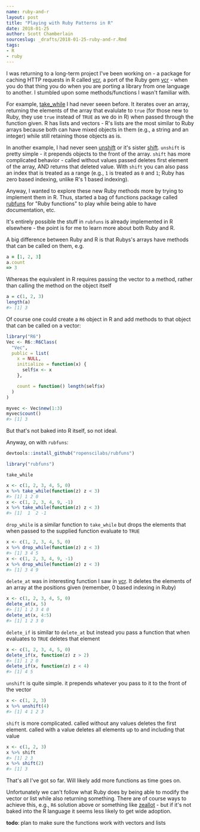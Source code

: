 ```yaml
---
name: ruby-and-r
layout: post
title: "Playing with Ruby Patterns in R"
date: 2018-01-25
author: Scott Chamberlain
sourceslug: _drafts/2018-01-25-ruby-and-r.Rmd
tags:
- R
- ruby
---
```




I was returning to a long-term project I've been working on - a package for caching HTTP requests in R called [vcr][rvcr], a port of the Ruby gem [vcr][] - when you do that thing you do when you are porting a library from one language to another. I stumbled upon some methods/functions I wasn't familiar with. 

For example, [take_while](https://apidock.com/ruby/Array/take_while) I had never seeen before. It iterates over an array, returning the elements of the array that evalulate to `true` (for those new to Ruby, they use `true` instead of `TRUE` as we do in R) when passed through the function given. R has lists and vectors - R's lists are the most similar to Ruby arrays because both can have mixed objects in them (e.g., a string and an integer) while still retaining those objects as is. 

In another example, I had never seen [unshift](https://apidock.com/ruby/Array/unshift) or it's sister [shift](https://apidock.com/ruby/v1_9_3_392/Array/shift). `unshift` is pretty simple - it prepends objects to the front of the array. `shift` has more complicated behavior - called without values passed deletes first element of the array, AND returns that deleted value. With `shift` you can also pass an index that is treated as a range (e.g., `1` is treated as `0` and `1`; Ruby has zero based indexing, unlike R's 1 based indexing). 

Anyway, I wanted to explore these new Ruby methods more by trying to implement them in R. Thus, started a bag of functions package called [rubfuns][] for "Ruby functions" to play while being able to have documentation, etc. 

It's entirely possible the stuff in `rubfuns` is already implemented in R elsewhere - the point is for me to learn more about both Ruby and R.

A big difference between Ruby and R is that Rubys's arrays have methods that can be called on them, e.g. 

```ruby
a = [1, 2, 3]
a.count
=> 3
```

Whereas the equivalent in R requires passing the vector to a method, rather than calling the method on the object itself


```r
a = c(1, 2, 3)
length(a)
#> [1] 3
```

Of course one could create a `R6` object in R and add methods to that object that can be called on a vector:


```r
library("R6")
Vec <- R6::R6Class(
  "Vec",
  public = list(
    x = NULL,
    initialize = function(x) {
      self$x <- x
    },

    count = function() length(self$x)
  )
)
```


```r
myvec <- Vec$new(1:3)
myvec$count()
#> [1] 3
```

But that's not baked into R itself, so not ideal.


Anyway, on with `rubfuns`:


```r
devtools::install_github("ropenscilabs/rubfuns")
```


```r
library("rubfuns")
```

`take_while` 


```r
x <- c(1, 2, 3, 4, 5, 0)
x %>% take_while(function(z) z < 3)
#> [1] 1 2 0
x <- c(1, 2, 3, 4, 9, -1)
x %>% take_while(function(z) z < 3)
#> [1]  1  2 -1
```

`drop_while` is a similar function to `take_while` but drops the elements that when passed to the supplied function evaluate to `TRUE`


```r
x <- c(1, 2, 3, 4, 5, 0)
x %>% drop_while(function(z) z < 3)
#> [1] 3 4 5
x <- c(1, 2, 3, 4, 9, -1)
x %>% drop_while(function(z) z < 3)
#> [1] 3 4 9
```

`delete_at` was in interesting function I saw in [vcr][]. It deletes the elements of an array at the positions given (remember, 0 based indexing in Ruby)


```r
x <- c(1, 2, 3, 4, 5, 0)
delete_at(x, 5)
#> [1] 1 2 3 4 0
delete_at(x, 4:5)
#> [1] 1 2 3 0
```

`delete_if` is similar to `delete_at` but instead you pass a function that when evaluates to `TRUE` deletes that element


```r
x <- c(1, 2, 3, 4, 5, 0)
delete_if(x, function(z) z > 2)
#> [1] 1 2 0
delete_if(x, function(z) z < 4)
#> [1] 4 5
```

`unshift` is quite simple. it prepends whatever you pass to it to the front of the vector


```r
x <- c(1, 2, 3)
x %>% unshift(4)
#> [1] 4 1 2 3
```


`shift` is more complicated. called without any values deletes the first element. called with a value deletes all elements up to and including that value


```r
x <- c(1, 2, 3)
x %>% shift
#> [1] 2 3
x %>% shift(2)
#> [1] 3
```


That's all I've got so far. Will likely add more functions as time goes on.


Unfortunately we can't follow what Ruby does by being able to modify the vector or list while also returning something. There are of course ways to achieve this, e.g., `R6` solution above or something like [zeallot][] - but if it's not baked into the R language it seems less likely to get wide adoption.

**todo**: plan to make sure the functions work with vectors and lists


[rvcr]: https://github.com/ropensci/vcr
[vcr]: https://github.com/vcr/vcr
[rubfuns]: https://github.com/ropenscilabs/rubfuns
[zeallot]: https://github.com/nteetor/zeallot

